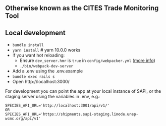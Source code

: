 ## Otherwise known as the CITES Trade Monitoring Tool

## Local development

* `bundle install`
* `yarn install` # yarn 10.0.0 works
* If you want hot reloading:
  * Ensure `dev_server.hmr` is `true` in `config/webpacker.yml` ([more info](https://github.com/rails/webpacker/blob/master/docs/webpack-dev-server.md#hot-module-replacement))
  * `./bin/webpack-dev-server`
* Add a .env using the .env.example
* `bundle exec rails s`
* Open http://localhost:3000/

For development you can point the app at your local instance of SAPI, or the staging server using the variables in .env, e.g.:
```
SPECIES_API_URL='http://localhost:3001/api/v1/'
OR
SPECIES_API_URL='https://shipments.sapi-staging.linode.unep-wcmc.org/api/v1'
```
